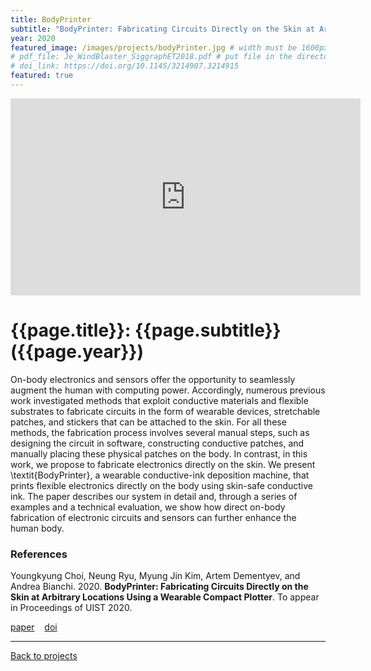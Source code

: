 ```yaml
---
title: BodyPrinter
subtitle: "BodyPrinter: Fabricating Circuits Directly on the Skin at Arbitrary Locations Using a Wearable Compact Plotter"
year: 2020
featured_image: /images/projects/bodyPrinter.jpg # width must be 1600px	
# pdf_file: Je_WindBlaster_SiggraphET2018.pdf # put file in the directory FILES
# doi_link: https://doi.org/10.1145/3214907.3214915
featured: true
---
```


<iframe width="560" height="315" src="https://www.youtube.com/embed/XA9z8xhkhsQ" frameborder="0" allow="accelerometer; autoplay; encrypted-media; gyroscope; picture-in-picture" allowfullscreen></iframe>

<!-- DO NOT CHANGE MANUALLY -->
# {{page.title}}: {{page.subtitle}} ({{page.year}})

On-body electronics and sensors offer the opportunity to seamlessly augment the human with computing power. Accordingly, numerous previous work investigated methods that exploit conductive materials and flexible substrates to fabricate circuits in the form of wearable devices, stretchable patches, and stickers that can be attached to the skin. For all these methods, the fabrication process involves several manual steps, such as designing the circuit in software, constructing conductive patches, and manually placing these physical patches on the body. In contrast, in this work, we propose to fabricate electronics directly on the skin. We present \textit{BodyPrinter}, a wearable  conductive-ink deposition machine, that prints flexible electronics directly on the body using skin-safe conductive ink. The paper describes our system in detail and, through a series of examples and a technical evaluation, we show how direct on-body fabrication of electronic circuits and sensors can further enhance the human body.


### References

Youngkyung Choi, Neung Ryu, Myung Jin Kim, Artem Dementyev, and Andrea Bianchi. 2020. **BodyPrinter: Fabricating Circuits Directly on the Skin at Arbitrary Locations Using a Wearable Compact Plotter**. To appear in Proceedings of UIST 2020.

<!-- DO NOT CHANGE MANUALLY -->
<a href="{{ site.url }}/files/{{ page.year }}/{{ page.pdf_file }}" target="_blank">paper</a>&nbsp;&nbsp;&nbsp;
<a href="{{ page.doi_link }}" target="_blank">doi</a>

--- 

<a href="/index.html" class="button button--large">Back to projects</a>
